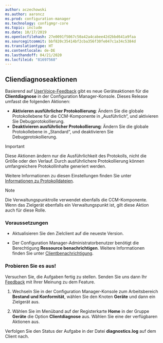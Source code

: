 ```yaml
---
author: aczechowski
ms.author: aaroncz
ms.prod: configuration-manager
ms.technology: configmgr-core
ms.topic: include
ms.date: 10/17/2019
ms.openlocfilehash: 27e0091f5067c50a42a4cabee42d2bbd641a9faa
ms.sourcegitcommit: bbf820c35414bf2cba356f30fe047c1a34c5384d
ms.translationtype: HT
ms.contentlocale: de-DE
ms.lasthandoff: 04/21/2020
ms.locfileid: "81697568"
---
```

## <a name="client-diagnostic-actions"></a><a name="bkmk_diag"></a> Cliendiagnoseaktionen

<!--4433455-->

Basierend auf [UserVoice-Feedback](https://configurationmanager.uservoice.com/forums/300492-ideas/suggestions/33690070-enable-disable-verbose-or-debug-logging-from-built) gibt es neue Geräteaktionen für die **Clientdiagnose** in der Configuration Manager-Konsole. Dieses Release umfasst die folgenden Aktionen:

- **Aktivieren ausführlicher Protokollierung**: Ändern Sie die globale Protokollebene für die CCM-Komponente in „Ausführlich“, und aktivieren Sie Debugprotokollierung.
- **Deaktivieren ausführlicher Protokollierung**: Ändern Sie die globale Protokollebene in „Standard“, und deaktivieren Sie Debugprotokollierung.

> [!IMPORTANT]
> Diese Aktionen ändern nur die Ausführlichkeit des Protokolls, nicht die Größe oder den Verlauf. Durch ausführlichere Protokollierung können umfangreichere Protokollinhalte generiert werden.

Weitere Informationen zu diesen Einstellungen finden Sie unter [Informationen zu Protokolldateien](../../../../plan-design/hierarchy/about-log-files.md#bkmk_reg-client).

> [!NOTE]
> Die Verwaltungspunktrolle verwendet ebenfalls die CCM-Komponente. Wenn das Zielgerät ebenfalls ein Verwaltungspunkt ist, gilt diese Aktion auch für diese Rolle.

### <a name="prerequisites"></a>Voraussetzungen

- Aktualisieren Sie den Zielclient auf die neueste Version.

- Der Configuration Manager-Administratorbenutzer benötigt die Berechtigung **Ressource benachrichtigen**. Weitere Informationen finden Sie unter [Clientbenachrichtigung](../../../../clients/manage/client-notification.md#client-notification).

### <a name="try-it-out"></a>Probieren Sie es aus!

Versuchen Sie, die Aufgaben fertig zu stellen. Senden Sie uns dann Ihr [Feedback](../../../../understand/find-help.md#product-feedback) mit Ihrer Meinung zu dem Feature.

1. Wechseln Sie in der Configuration Manager-Konsole zum Arbeitsbereich **Bestand und Konformität**, wählen Sie den Knoten **Geräte** und dann ein Zielgerät aus.

1. Wählen Sie im Menüband auf der Registerkarte **Home** in der Gruppe **Geräte** die Option **Clientdiagnose** aus. Wählen Sie eine der verfügbaren Aktionen aus.

Verfolgen Sie den Status der Aufgabe in der Datei **diagnostics.log** auf dem Client nach.

